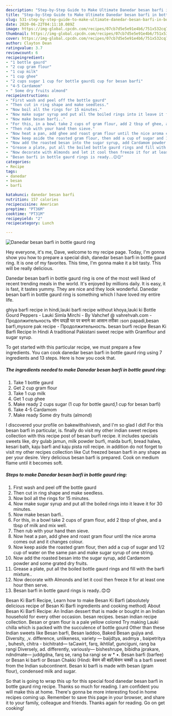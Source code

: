 ```yaml
---
description: "Step-by-Step Guide to Make Ultimate Danedar besan barfi in bottle gaurd ring"
title: "Step-by-Step Guide to Make Ultimate Danedar besan barfi in bottle gaurd ring"
slug: 531-step-by-step-guide-to-make-ultimate-danedar-besan-barfi-in-bottle-gaurd-ring
date: 2020-06-22T04:11:10.089Z
image: https://img-global.cpcdn.com/recipes/07cb7d5e5e91e4b6/751x532cq70/danedar-besan-barfi-in-bottle-gaurd-ring-recipe-main-photo.jpg
thumbnail: https://img-global.cpcdn.com/recipes/07cb7d5e5e91e4b6/751x532cq70/danedar-besan-barfi-in-bottle-gaurd-ring-recipe-main-photo.jpg
cover: https://img-global.cpcdn.com/recipes/07cb7d5e5e91e4b6/751x532cq70/danedar-besan-barfi-in-bottle-gaurd-ring-recipe-main-photo.jpg
author: Clayton Dean
ratingvalue: 3.7
reviewcount: 6
recipeingredient:
- "1 bottle gaurd"
- "2 cup gram flour"
- "1 cup milk"
- "1 cup ghee"
- "2 cups sugar 1 cup for bottle gaurd1 cup for besan barfi"
- "4-5 Cardamom"
- " Some dry fruits almond"
recipeinstructions:
- "First wash and peel off the bottle gaurd"
- "Then cut in ring shape and make seedless."
- "Now boil all the rings for 15 minutes."
- "Now make sugar syrup and put all the boiled rings into it leave it for 30 minutes."
- "Now make besan barfi.."
- "For this, in a bowl take 2 cups of gram flour, add 2 tbsp of ghee, and a tbsp of milk and mix well."
- "Then rub with your hand then sieve."
- "Now heat a pan, add ghee and roast gram flour until the nice aroma comes out and it changes colour."
- "Now keep aside the roasted gram flour, then add a cup of sugar and 1/2 cup of water on the same pan and make sugar syrup of one string."
- "Now add the roasted besan into the sugar syrup, add Cardamom powder and some grated dry fruits."
- "Grease a plate, put all the boiled bottle gaurd rings and fill with the barfi mixture.."
- "Now decorate with Almonds and let it cool then freeze it for at least one hour then serve."
- "Besan barfi in bottle gaurd rings is ready..😊😊"
categories:
- Recipe
tags:
- danedar
- besan
- barfi

katakunci: danedar besan barfi 
nutrition: 157 calories
recipecuisine: American
preptime: "PT36M"
cooktime: "PT31M"
recipeyield: "2"
recipecategory: Lunch

---
```



![Danedar besan barfi in bottle gaurd ring](https://img-global.cpcdn.com/recipes/07cb7d5e5e91e4b6/751x532cq70/danedar-besan-barfi-in-bottle-gaurd-ring-recipe-main-photo.jpg)

Hey everyone, it's me, Dave, welcome to my recipe page. Today, I'm gonna show you how to prepare a special dish, danedar besan barfi in bottle gaurd ring. It is one of my favorites. This time, I'm gonna make it a bit tasty. This will be really delicious.

Danedar besan barfi in bottle gaurd ring is one of the most well liked of recent trending meals in the world. It's enjoyed by millions daily. It is easy, it is fast, it tastes yummy. They are nice and they look wonderful. Danedar besan barfi in bottle gaurd ring is something which I have loved my entire life.

ghiya barfi recipe in hindi,lauki barfi recipe without khoya,lauki ki Bottle Gourd Peppers - Lauki Simla Mirchi - By Vahchef @ vahrehvah.com - Продолжительность सोन पापड़ी घर पर बनाने का आसान तरीका।son papadi,besan barfi,mysore pak recipe - Продолжительность. besan burfi recipe Besan Ki Barfi Recipe In Hindi A traditional Pakistani sweet recipe with Gramflour and sugar syrup.


To get started with this particular recipe, we must prepare a few ingredients. You can cook danedar besan barfi in bottle gaurd ring using 7 ingredients and 13 steps. Here is how you cook that.

<!--inarticleads1-->

##### The ingredients needed to make Danedar besan barfi in bottle gaurd ring:

1. Take 1 bottle gaurd
1. Get 2 cup gram flour
1. Take 1 cup milk
1. Get 1 cup ghee
1. Make ready 2 cups sugar (1 cup for bottle gaurd,1 cup for besan barfi)
1. Take 4-5 Cardamom
1. Make ready  Some dry fruits (almond)


I discovered your profile on bakewithshivesh, and I&#39;m so glad I did! For this besan barfi in particular, is. finally do visit my other indian sweet recipes collection with this recipe post of besan burfi recipe. it includes specials sweets like, dry gulab jamun, milk powder burfi, maida burfi, bread halwa, kesari bath, kaju barfi and kaju pista roll recipe. in addition do not forget to visit my other recipes collection like Cut freezed besan barfi in any shape as per your desire. Very delicious besan barfi is prepared. Cook on medium flame until it becomes soft. 

<!--inarticleads2-->

##### Steps to make Danedar besan barfi in bottle gaurd ring:

1. First wash and peel off the bottle gaurd
1. Then cut in ring shape and make seedless.
1. Now boil all the rings for 15 minutes.
1. Now make sugar syrup and put all the boiled rings into it leave it for 30 minutes.
1. Now make besan barfi..
1. For this, in a bowl take 2 cups of gram flour, add 2 tbsp of ghee, and a tbsp of milk and mix well.
1. Then rub with your hand then sieve.
1. Now heat a pan, add ghee and roast gram flour until the nice aroma comes out and it changes colour.
1. Now keep aside the roasted gram flour, then add a cup of sugar and 1/2 cup of water on the same pan and make sugar syrup of one string.
1. Now add the roasted besan into the sugar syrup, add Cardamom powder and some grated dry fruits.
1. Grease a plate, put all the boiled bottle gaurd rings and fill with the barfi mixture..
1. Now decorate with Almonds and let it cool then freeze it for at least one hour then serve.
1. Besan barfi in bottle gaurd rings is ready..😊😊


Besan Ki Barfi Recipe, Learn how to make Besan Ki Barfi (absolutely delicious recipe of Besan Ki Barfi ingredients and cooking method) About Besan Ki Barfi Recipe: An Indian dessert that is made or bought in an Indian household for every other occasion. besan recipes. besan indian recipe collection. Besan or gram flour is a pale yellow colored Try making Lauki chilla which is packed with the succulence of bottle gourd Other than these Indian sweets like Besan barfi, Besan laddoo, Baked Besan gujiya and. Diversity, ,v. difference, unlikeness, variety — baijdtya, asdmya , baipetritya , buhesh, chitra - bichitratd— taCawirt, farq, ikhtilaf, gunciguni, rang ba rangi Diversely, ad. differently, variously— bisheshrupe, bibidha jprakare, ndndmate— juddgdna, farq se, rang ba rangi se w * •. Besan barfi (barfee) or Besan ki barfi or Besan Chakki (Hindi: बेसन की बर्फ़ी/बेसन चक्की is a barfi sweet from the Indian subcontinent. Besan ki barfi is made with besan (gram flour), condensed milk and sugar. 

So that is going to wrap this up for this special food danedar besan barfi in bottle gaurd ring recipe. Thanks so much for reading. I am confident you will make this at home. There's gonna be more interesting food in home recipes coming up. Remember to save this page in your browser, and share it to your family, colleague and friends. Thanks again for reading. Go on get cooking!
